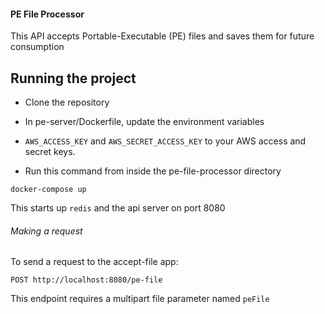 #### PE File Processor
This API accepts Portable-Executable (PE) files and saves them for future consumption

## Running the project
- Clone the repository
- In pe-server/Dockerfile, update the environment variables
- `AWS_ACCESS_KEY` and `AWS_SECRET_ACCESS_KEY` to your AWS access and secret keys.

- Run this command from inside the pe-file-processor directory
````
docker-compose up
````

This starts up `redis` and the api server on port 8080

###### Making a request
To send a request to the accept-file app:
````
POST http://localhost:8080/pe-file
````
This endpoint requires a multipart file parameter named `peFile`
